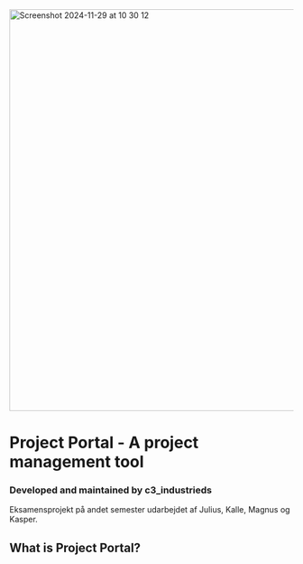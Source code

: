 
<img width="711" alt="Screenshot 2024-11-29 at 10 30 12" src="https://github.com/user-attachments/assets/3fbb84d2-3132-4b13-ab84-5f74c34ae802">

# Project Portal - A project management tool 

### Developed and maintained by c3_industrieds 

Eksamensprojekt på andet semester udarbejdet af Julius, Kalle, Magnus og Kasper. 

## What is Project Portal?

